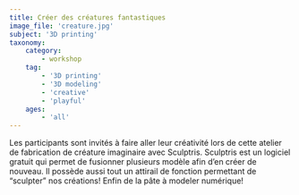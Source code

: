```yaml
---
title: Créer des créatures fantastiques
image_file: 'creature.jpg'
subject: '3D printing'
taxonomy:
    category:
        - workshop
    tag:
        - '3D printing'
        - '3D modeling'
        - 'creative'
        - 'playful'
    ages:
        - 'all'
---
```

Les participants sont invités à faire aller leur créativité lors de cette atelier de fabrication de créature imaginaire avec Sculptris.
Sculptris est un logiciel gratuit qui permet de fusionner plusieurs modèle afin d’en créer de nouveau. Il possède aussi tout un attirail de fonction permettant de “sculpter” nos créations! Enfin de la pâte à modeler numérique!